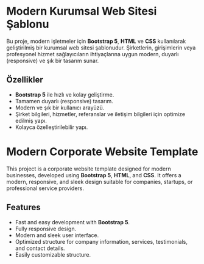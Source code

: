 # Modern Kurumsal Web Sitesi Şablonu

Bu proje, modern işletmeler için **Bootstrap 5**, **HTML** ve **CSS** kullanılarak geliştirilmiş bir kurumsal web sitesi şablonudur. Şirketlerin, girişimlerin veya profesyonel hizmet sağlayıcıların ihtiyaçlarına uygun modern, duyarlı (responsive) ve şık bir tasarım sunar.

## Özellikler
- **Bootstrap 5** ile hızlı ve kolay geliştirme.
- Tamamen duyarlı (responsive) tasarım.
- Modern ve şık bir kullanıcı arayüzü.
- Şirket bilgileri, hizmetler, referanslar ve iletişim bilgileri için optimize edilmiş yapı.
- Kolayca özelleştirilebilir yapı.

# Modern Corporate Website Template

This project is a corporate website template designed for modern businesses, developed using **Bootstrap 5**, **HTML**, and **CSS**. It offers a modern, responsive, and sleek design suitable for companies, startups, or professional service providers.

## Features
- Fast and easy development with **Bootstrap 5**.
- Fully responsive design.
- Modern and sleek user interface.
- Optimized structure for company information, services, testimonials, and contact details.
- Easily customizable structure.
